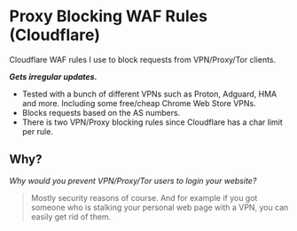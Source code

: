 # Proxy Blocking WAF Rules (Cloudflare)
Cloudflare WAF rules I use to block requests from VPN/Proxy/Tor clients.

***Gets irregular updates.***

- Tested with a bunch of different VPNs such as Proton, Adguard, HMA and more. Including some free/cheap Chrome Web Store VPNs.
- Blocks requests based on the AS numbers.
- There is two VPN/Proxy blocking rules since Cloudflare has a char limit per rule.

## Why?
*Why would you prevent VPN/Proxy/Tor users to login your website?*

> Mostly security reasons of course. And for example if you got someone who is stalking your personal web page with a VPN, you can easily get rid of them.
